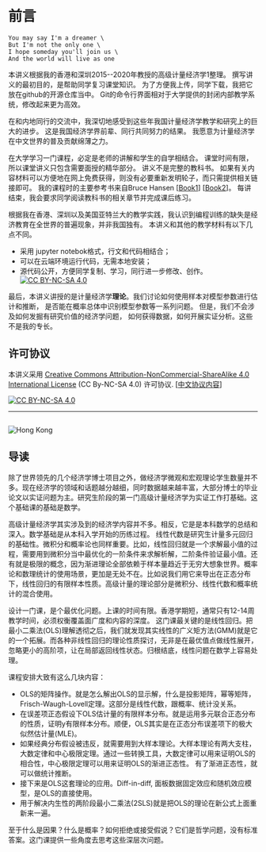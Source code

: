 # 前言

```{admonition} Imagine
You may say I'm a dreamer \
But I'm not the only one \
I hope someday you'll join us \
And the world will live as one
```

本讲义根据我的香港和深圳2015--2020年教授的高级计量经济学1整理。
撰写讲义的最初目的，是帮助同学复习课堂知识。
为了方便我上传，同学下载，我把它放在github的开源仓库当中。
Git的命令行界面相对于大学提供的封闭内部教学系统，修改起来更为高效。

在和内地同行的交流中，我深切地感受到这些年我国计量经济学教学和研究上的巨大的进步。
这是我国经济学界前辈、同行共同努力的结果。
我愿意为计量经济学在中文世界的普及贡献绵薄之力。

在大学学习一门课程，必定是老师的讲解和学生的自学相结合。
课堂时间有限，所以课堂讲义只包含需要面授的精华部分。
讲义不是完整的教科书。
如果有关内容材料可以方便地在网上免费获得，则没有必要重新发明轮子，而只需提供相关链接即可。
我的课程时的主要参考书来自Bruce Hansen [[Book1](https://www.ssc.wisc.edu/~bhansen/probability/)] [[Book2](https://www.ssc.wisc.edu/~bhansen/econometrics/)]。
每讲结束，我会要求同学阅读教科书的相关章节并完成课后练习。

根据我在香港、深圳以及美国亚特兰大的教学实践，我认识到编程训练的缺失是经济教育在全世界的普遍现象，并非我国独有。
本讲义和其他的教学材料有以下几点不同。

* 采用 jupyter notebok格式，行文和代码相结合；
* 可以在云端环境运行代码，无需本地安装；
* 源代码公开，方便同学复制、学习，同行进一步修改、创作。[![CC BY-NC-SA 4.0][cc-by-nc-sa-shield]][cc-by-nc-sa]

最后，本讲义讲授的是计量经济学**理论**。我们讨论如何使用样本对模型参数进行估计和推断，
是否能在概率总体中识别模型参数等一系列问题。
但是，我们不会涉及如何发掘有研究价值的经济学问题，
如何获得数据，如何开展实证分析。这些不是我的专长。



## 许可协议

本讲义采用
[Creative Commons Attribution-NonCommercial-ShareAlike 4.0 International License][cc-by-nc-sa] (CC By-NC-SA 4.0) 许可协议. [[中文协议内容](https://creativecommons.org/licenses/by-nc-sa/4.0/deed.zh)]

[![CC BY-NC-SA 4.0][cc-by-nc-sa-image]][cc-by-nc-sa]

[cc-by-nc-sa]: http://creativecommons.org/licenses/by-nc-sa/4.0/
[cc-by-nc-sa-image]: https://licensebuttons.net/l/by-nc-sa/4.0/88x31.png
[cc-by-nc-sa-shield]: https://img.shields.io/badge/License-CC%20BY--NC--SA%204.0-lightgrey.svg

---

```{tableofcontents}
```

![Hong Kong](saikung_HK.jpg)

## 导读

除了世界领先的几个经济学博士项目之外，做经济学微观和宏观理论学生数量并不多。现在经济学的领域和话题越分越细，同时数据越来越丰富，大部分博士的毕业论文以实证问题为主。研究生阶段的第一门高级计量经济学为实证工作打基础。这个基础课的基础是数学。

高级计量经济学其实涉及到的经济学内容并不多。相反，它是是本科数学的总结和深入。数学基础是从本科入学开始的历练过程。
线性代数是研究生计量多元回归的基础性。微积分和概率论也同样重要。比如，线性回归就是一个求解最小值的过程，需要用到微积分当中最优化的一阶条件来求解析解，二阶条件验证最小值。还有就是极限的概念，因为渐进理论全部依赖于样本量趋近于无穷大想象世界。概率论和数理统计的使用场景，更加是无处不在。比如说我们用它来导出在正态分布下，线性回归的有限样本性质。高级计量的理论部分是微积分、线性代数和概率统计的混合使用。

设计一门课，是个最优化问题。上课的时间有限。香港学期短，通常只有12-14周教学时间，必须权衡覆盖面广度和内容的深度。
这门课最关键的是线性回归。把最小二乘法(OLS)理解透彻之后，我们就发现其实线性的广义矩方法(GMM)就是它的一个拓展。而各种非线性回归的理论性质探讨，无非是在最优值点做线性展开，忽略更小的高阶项，让在局部返回线性状态。归根结底，线性问题在数学上容易处理。

课程安排大致有这么几块内容：

* OLS的矩阵操作。就是怎么解出OLS的显示解，什么是投影矩阵，幂等矩阵，Frisch-Waugh-Lovell定理。这部分是线性代数，跟概率、统计没关系。
* 在误差项正态假设下OLS估计量的有限样本分布。就是运用多元联合正态分布的性质，证明y有限样本分布。顺便，OLS其实是在正态分布误差项下的极大似然估计量(MLE)。
* 如果经典分布假设被违反，就需要用到大样本理论。大样本理论有两大支柱，大数定律和中心极限定理。通过一些转换工具，大数定律可以用来证明OLS的相合性，中心极限定理可以用来证明OLS的渐进正态性。
有了渐进正态性，就可以做统计推断。
* 接下来是OLS这套理论的应用。Diff-in-diff, 面板数据固定效应和随机效应模型，是OLS的直接使用。
* 用于解决内生性的两阶段最小二乘法(2SLS)就是把OLS的理论在新公式上面重新来一遍。

至于什么是因果？什么是概率？如何拒绝或接受假说？它们是哲学问题，没有标准答案。这门课提供一些角度去思考这些深层次问题。
